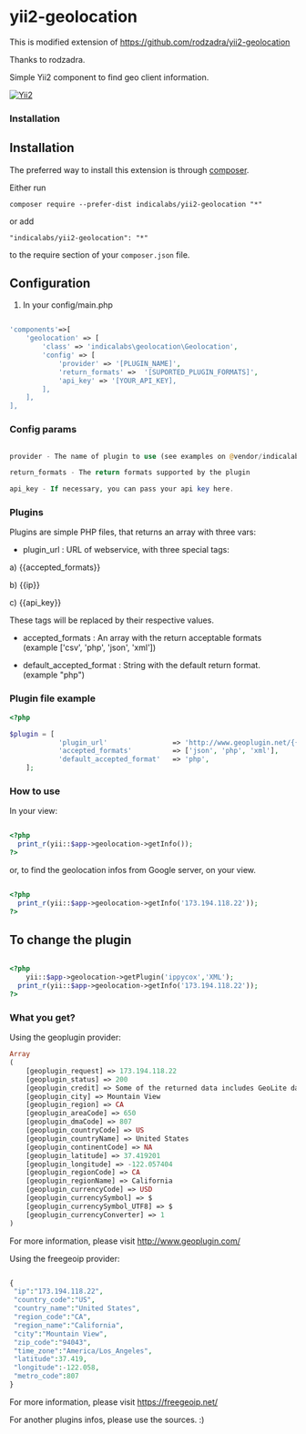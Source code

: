 yii2-geolocation
================
This is modified extension of https://github.com/rodzadra/yii2-geolocation

Thanks to rodzadra.

Simple Yii2 component to find geo client information.

[![Yii2](https://img.shields.io/badge/Powered_by-Yii_Framework-green.svg?style=flat)](http://www.yiiframework.com/)


### Installation


Installation
------------

The preferred way to install this extension is through [composer](http://getcomposer.org/download/).

Either run

```
composer require --prefer-dist indicalabs/yii2-geolocation "*"
```

or add

```
"indicalabs/yii2-geolocation": "*"
```

to the require section of your `composer.json` file.

Configuration
---

1) In your config/main.php

```php

'components'=>[
    'geolocation' => [ 
        'class' => 'indicalabs\geolocation\Geolocation',
        'config' => [
            'provider' => '[PLUGIN_NAME]',
            'return_formats' =>  '[SUPORTED_PLUGIN_FORMATS]',
            'api_key' => '[YOUR_API_KEY],
        ],
    ],
],

```

### Config params

```php

provider - The name of plugin to use (see examples on @vendor/indicalabs/geolocation/plugins/);

return_formats - The return formats supported by the plugin

api_key - If necessary, you can pass your api key here.

```

### Plugins

Plugins are simple PHP files, that returns an array with three vars:

- plugin_url : URL of webservice, with three special tags:

a) {{accepted_formats}}

b) {{ip}}

c) {{api_key}}

These tags will be replaced by their respective values.

- accepted_formats : An array with the return acceptable formats  (example ['csv', 'php', 'json', 'xml'])

- default_accepted_format : String with the default return format. (example "php")

### Plugin file example

```php
<?php

$plugin = [
            'plugin_url'                => 'http://www.geoplugin.net/{{accepted_formats}}.gp?ip={{ip}}',
            'accepted_formats'          => ['json', 'php', 'xml'],
            'default_accepted_format'   => 'php',
    ];

```


### How to use

In your view:

```php

<?php
  print_r(yii::$app->geolocation->getInfo());
?>

```

or, to find the geolocation infos from Google server, on your view.


```php

<?php
  print_r(yii::$app->geolocation->getInfo('173.194.118.22'));
?>

```

To change the plugin
--------------------


```php

<?php
    yii::$app->geolocation->getPlugin('ippycox','XML');
  print_r(yii::$app->geolocation->getInfo('173.194.118.22'));
?>

```


### What you get?

Using the geoplugin provider:

```php
Array
(
    [geoplugin_request] => 173.194.118.22
    [geoplugin_status] => 200
    [geoplugin_credit] => Some of the returned data includes GeoLite data created by MaxMind, available from http://www.maxmind.com.
    [geoplugin_city] => Mountain View
    [geoplugin_region] => CA
    [geoplugin_areaCode] => 650
    [geoplugin_dmaCode] => 807
    [geoplugin_countryCode] => US
    [geoplugin_countryName] => United States
    [geoplugin_continentCode] => NA
    [geoplugin_latitude] => 37.419201
    [geoplugin_longitude] => -122.057404
    [geoplugin_regionCode] => CA
    [geoplugin_regionName] => California
    [geoplugin_currencyCode] => USD
    [geoplugin_currencySymbol] => $
    [geoplugin_currencySymbol_UTF8] => $
    [geoplugin_currencyConverter] => 1
)
```
For more information, please visit http://www.geoplugin.com/

Using the freegeoip provider:

```php

{
 "ip":"173.194.118.22",
 "country_code":"US",
 "country_name":"United States",
 "region_code":"CA",
 "region_name":"California",
 "city":"Mountain View",
 "zip_code":"94043",
 "time_zone":"America/Los_Angeles",
 "latitude":37.419,
 "longitude":-122.058,
 "metro_code":807
}

```
For more information, please visit https://freegeoip.net/

For another plugins infos, please use the sources. :)
